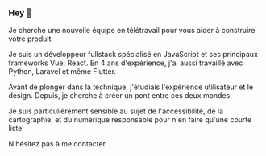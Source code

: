 ### Hey 🤘 

Je cherche une nouvelle équipe en télétravail pour vous aider à construire votre produit.

Je suis un développeur fullstack spécialisé en JavaScript et ses principaux frameworks Vue, React. En 4 ans d'expérience, j'ai aussi travaillé avec Python, Laravel et même Flutter. 

Avant de plonger dans la technique, j'étudiais l'expérience utilisateur et le design. Depuis, je cherche à créer un pont entre ces deux mondes. 

Je suis particulièrement sensible au sujet de l'accessibilité, de la cartographie, et du numérique responsable pour n'en faire qu'une courte liste. 

N’hésitez pas à me contacter
